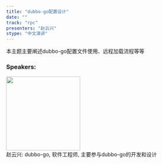 ```yaml
---
title: "dubbo-go配置设计"
date: "" 
track: "rpc"
presenters: "赵云兴"
stype: "中文演讲"
---
```

本主题主要阐述dubbo-go配置文件使用、远程加载流程等等
 ### Speakers: 
 <img src="images/speaker/1126.png" width="200" /><br>赵云兴: dubbo-go, 软件工程师, 主要参与dubbo-go的开发和设计
 